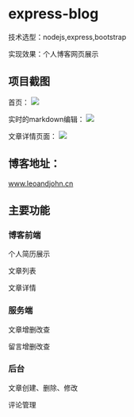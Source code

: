 # express-blog
技术选型：nodejs,express,bootstrap

实现效果：个人博客网页展示

项目截图
---
首页：
<img src=http://chuantu.xyz/t6/722/1583329513x992245926.png />

实时的markdown编辑：
<img src=http://chuantu.xyz/t6/722/1583329320x977013264.png />

文章详情页面：
<img src=http://chuantu.xyz/t6/722/1583329732x992245926.png />

博客地址：
---
www.leoandjohn.cn

主要功能
---
### 博客前端

个人简历展示
 
文章列表
 
文章详情

### 服务端

文章增删改查

留言增删改查

### 后台

文章创建、删除、修改

评论管理
